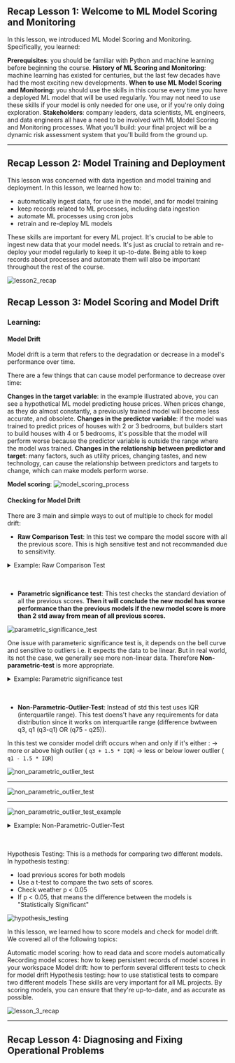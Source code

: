 
## Recap Lesson 1: Welcome to ML Model Scoring and Monitoring

In this lesson, we introduced ML Model Scoring and Monitoring. Specifically, you learned:

**Prerequisites**: you should be familiar with Python and machine learning before beginning the course.
**History of ML Scoring and Monitoring**: machine learning has existed for centuries, but the last few decades have had the most exciting new developments.
**When to use ML Model Scoring and Monitoring**: you should use the skills in this course every time you have a deployed ML model that will be used regularly. You may not need to use these skills if your model is only needed for one use, or if you're only doing exploration.
**Stakeholders**: company leaders, data scientists, ML engineers, and data engineers all have a need to be involved with ML Model Scoring and Monitoring processes.
What you'll build: your final project will be a dynamic risk assessment system that you'll build from the ground up.

----


## Recap Lesson 2: Model Training and Deployment

This lesson was concerned with data ingestion and model training and deployment. In this lesson, we learned how to:

* automatically ingest data, for use in the model, and for model training
* keep records related to ML processes, including data ingestion
* automate ML processes using cron jobs
* retrain and re-deploy ML models

These skills are important for every ML project. It's crucial to be able to ingest new data that your model needs. It's just as crucial to retrain and re-deploy your model regularly to keep it up-to-date. Being able to keep records about processes and automate them will also be important throughout the rest of the course.

![lesson2_recap](./images/lesson2_recap.png)

## Recap Lesson 3: Model Scoring and Model Drift

### Learning: 

#### Model Drift
Model drift is a term that refers to the degradation or decrease in a model's performance over time.

There are a few things that can cause model performance to decrease over time:

**Changes in the target variable**: in the example illustrated above, you can see a hypothetical ML model predicting house prices. When prices change, as they do almost constantly, a previously trained model will become less accurate, and obsolete.
**Changes in the predictor variable**: if the model was trained to predict prices of houses with 2 or 3 bedrooms, but builders start to build houses with 4 or 5 bedrooms, it's possible that the model will perform worse because the predictor variable is outside the range where the model was trained.
**Changes in the relationship between predictor and target**: many factors, such as utility prices, changing tastes, and new technology, can cause the relationship between predictors and targets to change, which can make models perform worse.

**Model scoring**:
![model_scoring_process](./images/model_scoring_process.png)


#### Checking for Model Drift
There are 3 main and simple ways to out of multiple to check for model drift:

* **Raw Comparison Test**: In this test we compare the model sscore with all the previous score. This is high sensitive test and not recommanded due to sensitivity.

<details>
<summary> Example: Raw Comparison Test </summary>
<hr>

```
new_f1_score = <new F1 Socre>
previous_scores_list = <List of all previous models F1 Scores> 

model_drift = new_f1_score < np.min(previous_scores_list)

```

</hr>
</details>
<br>
<br>


* **Parametric significance test**: This test checks the standard deviation of all the previous scores. **Then it will conclude the new model has worse performance than the previous models if the new model score is more than 2 std away from mean of all previous scores.**

![parametric_significance_test](./images/parametric_significance_test.png)

One issue with parameteric significance test is, it depends on the bell curve and sensitive to outliers i.e. it expects the data to be linear. But in real world, its not the case, we generally see more non-linear data. Therefore **Non-parametric-test** is more appropriate.

<details>
<summary> Example: Parametric significance test </summary>
<hr>

```
new_f1_score = <new F1 Socre>
previous_scores_list = <List of all previous models F1 Scores> 

model_drift = new_f1_score < np.mean(previous_scores_list) - 2 * np.std(previous_scores_list)

```

</hr>
</details>
<br>
<br>


* **Non-Parametric-Outlier-Test**: Instead of std this test uses IQR (interquartile range). This test doens't have any requirements for data distribution since it works on interquartile range (difference bwtween q3, q1 (q3-q1) OR (q75 - q25)).

In this test we consider model drift occurs when and only if it's either :
    -> more or above high outlier ( `q3 + 1.5 * IQR`)
    -> less or below lower outlier ( `q1 - 1.5 * IQR`)

![non_parametric_outlier_test](./images/non_parametric_test.png)

---

![non_parametric_outlier_test](images/non_parametric_outlier_test.png)

---

![non_parametric_outlier_test_example](images/non_parametric_outlier_test_example.png)

<details>
<summary> Example: Non-Parametric-Outlier-Test </summary>
<hr>

```
new_f1_score = <new F1 Socre>
previous_scores_list = <List of all previous models F1 Scores> 

iqr = np.quantile(previous_scores_list, 0.75) - np.quantile(previous_scores_list, 0.25)
model_drift = new_f1_score < np.quantile(previous_scores_list, 0.25) - (1.5 * iqr)
```

</hr>
</details>
<br>
<br>


Hypothesis Testing: This is a methods for comparing two different models. In hypothesis testing:
* load previous scores for both models
* Use a t-test to compare the two sets of scores.
* Check weather p < 0.05
* If p < 0.05, that means the difference between the models is "Statistically Significant"

![hypothesis_testing](./images/hypothesis_testing.png)


In this lesson, we learned how to score models and check for model drift. We covered all of the following topics:

Automatic model scoring: how to read data and score models automatically
Recording model scores: how to keep persistent records of model scores in your workspace
Model drift: how to perform several different tests to check for model drift
Hypothesis testing: how to use statistical tests to compare two different models
These skills are very important for all ML projects. By scoring models, you can ensure that they're up-to-date, and as accurate as possible.

![lesson_3_recap](lesson_3_recap.png)

----

## Recap Lesson 4: Diagnosing and Fixing Operational Problems




